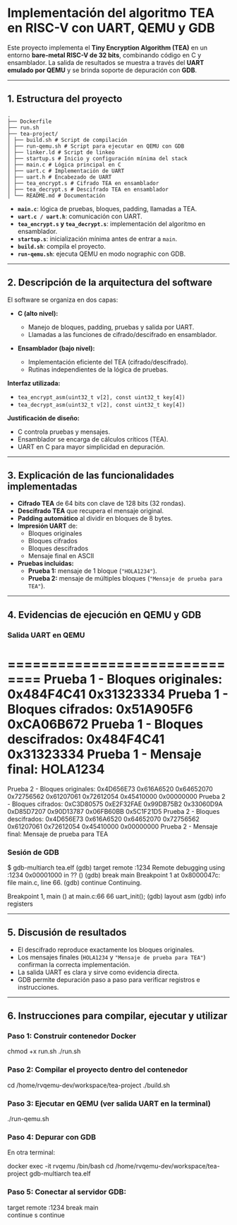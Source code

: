 # Implementación del algoritmo TEA en RISC-V con UART, QEMU y GDB  

Este proyecto implementa el **Tiny Encryption Algorithm (TEA)** en un entorno **bare-metal RISC-V de 32 bits**, combinando código en C y ensamblador. La salida de resultados se muestra a través del **UART emulado por QEMU** y se brinda soporte de depuración con **GDB**.  

---

## 1. Estructura del proyecto  
```
.
├── Dockerfile
├── run.sh
├── tea-project/
│ ├── build.sh # Script de compilación
│ ├── run-qemu.sh # Script para ejecutar en QEMU con GDB
│ ├── linker.ld # Script de linkeo
│ ├── startup.s # Inicio y configuración mínima del stack
│ ├── main.c # Lógica principal en C
│ ├── uart.c # Implementación de UART
│ ├── uart.h # Encabezado de UART
│ ├── tea_encrypt.s # Cifrado TEA en ensamblador
│ ├── tea_decrypt.s # Descifrado TEA en ensamblador
│ └── README.md # Documentación

```

- **`main.c`**: lógica de pruebas, bloques, padding, llamadas a TEA.  
- **`uart.c / uart.h`**: comunicación con UART.  
- **`tea_encrypt.s` y `tea_decrypt.s`**: implementación del algoritmo en ensamblador.  
- **`startup.s`**: inicialización mínima antes de entrar a `main`.  
- **`build.sh`**: compila el proyecto.  
- **`run-qemu.sh`**: ejecuta QEMU en modo nographic con GDB.  

---

## 2. Descripción de la arquitectura del software  

El software se organiza en dos capas:  

- **C (alto nivel):**  
  - Manejo de bloques, padding, pruebas y salida por UART.  
  - Llamadas a las funciones de cifrado/descifrado en ensamblador.  

- **Ensamblador (bajo nivel):**  
  - Implementación eficiente del TEA (cifrado/descifrado).  
  - Rutinas independientes de la lógica de pruebas.  

**Interfaz utilizada:**  
- `tea_encrypt_asm(uint32_t v[2], const uint32_t key[4])`  
- `tea_decrypt_asm(uint32_t v[2], const uint32_t key[4])`  

**Justificación de diseño:**  
- C controla pruebas y mensajes.  
- Ensamblador se encarga de cálculos críticos (TEA).  
- UART en C para mayor simplicidad en depuración.  

---

## 3. Explicación de las funcionalidades implementadas  

- **Cifrado TEA** de 64 bits con clave de 128 bits (32 rondas).  
- **Descifrado TEA** que recupera el mensaje original.  
- **Padding automático** al dividir en bloques de 8 bytes.  
- **Impresión UART** de:  
  - Bloques originales  
  - Bloques cifrados  
  - Bloques descifrados  
  - Mensaje final en ASCII  
- **Pruebas incluidas:**  
  - **Prueba 1:** mensaje de 1 bloque (`"HOLA1234"`).  
  - **Prueba 2:** mensaje de múltiples bloques (`"Mensaje de prueba para TEA"`).  

---

## 4. Evidencias de ejecución en QEMU y GDB  

### Salida UART en QEMU  

==============================
Prueba 1 - Bloques originales:
0x484F4C41 0x31323334
Prueba 1 - Bloques cifrados:
0x51A905F6 0xCA06B672
Prueba 1 - Bloques descifrados:
0x484F4C41 0x31323334
Prueba 1 - Mensaje final:
HOLA1234
==============================
Prueba 2 - Bloques originales:
0x4D656E73 0x616A6520
0x64652070 0x72756562
0x61207061 0x72612054
0x45410000 0x00000000
Prueba 2 - Bloques cifrados:
0xC3D80575 0xE2F32FAE
0x99DB75B2 0x33060D9A
0xD85D7207 0x90D13787
0x06FB60BB 0x5C1F21D5
Prueba 2 - Bloques descifrados:
0x4D656E73 0x616A6520
0x64652070 0x72756562
0x61207061 0x72612054
0x45410000 0x00000000
Prueba 2 - Mensaje final:
Mensaje de prueba para TEA

### Sesión de GDB  

$ gdb-multiarch tea.elf
(gdb) target remote :1234
Remote debugging using :1234
0x00001000 in ?? ()
(gdb) break main
Breakpoint 1 at 0x8000047c: file main.c, line 66.
(gdb) continue
Continuing.

Breakpoint 1, main () at main.c:66
66 uart_init();
(gdb) layout asm
(gdb) info registers

---

## 5. Discusión de resultados  

- El descifrado reproduce exactamente los bloques originales.  
- Los mensajes finales (`HOLA1234` y `"Mensaje de prueba para TEA"`) confirman la correcta implementación.  
- La salida UART es clara y sirve como evidencia directa.  
- GDB permite depuración paso a paso para verificar registros e instrucciones.  

---

## 6. Instrucciones para compilar, ejecutar y utilizar  

### Paso 1: Construir contenedor Docker  

chmod +x run.sh
./run.sh

### Paso 2: Compilar el proyecto dentro del contenedor

cd /home/rvqemu-dev/workspace/tea-project
./build.sh

### Paso 3: Ejecutar en QEMU (ver salida UART en la terminal)

./run-qemu.sh

### Paso 4: Depurar con GDB

En otra terminal:

docker exec -it rvqemu /bin/bash
cd /home/rvqemu-dev/workspace/tea-project
gdb-multiarch tea.elf

### Paso 5: Conectar al servidor GDB:

target remote :1234
break main  
continue
s
continue


###